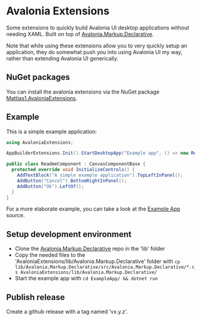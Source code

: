 Avalonia Extensions
====================
Some extensions to quickly build Avalonia UI desktop applications without needing XAML. Built on top
of [Avalonia.Markup.Declarative](https://github.com/AvaloniaUI/Avalonia.Markup.Declarative).

Note that while using these extensions allow you to very quickly setup an application, they do
somewhat push you into using Avalonia UI my way, rather than extending Avalonia UI generically.


NuGet packages
---------------
You can install the avalonia extensions via the NuGet package
[Mattias1.AvaloniaExtensions](https://www.nuget.org/packages/Mattias1.AvaloniaExtensions).


Example
--------
This is a simple example application:
``` csharp
using AvaloniaExtensions;

AppBuilderExtensions.Init().StartDesktopApp("Example app", () => new ReadmeComponent());

public class ReadmeComponent : CanvasComponentBase {
  protected override void InitializeControls() {
    AddTextBlock("A simple example application").TopLeftInPanel();
    AddButton("Cancel").BottomRightInPanel();
    AddButton("Ok").LeftOf();
  }
}
```

For a more elaborate example, you can take a look at the
[Example App](https://github.com/Mattias1/avalonia-extensions/tree/master/ExampleApp) source.


Setup development environment
------------------------------
- Clone the [Avalonia.Markup.Declarative](https://github.com/AvaloniaUI/Avalonia.Markup.Declarative)
  repo in the 'lib' folder
- Copy the needed files to the 'AvaloniaExtensions/lib/Avalonia.Markup.Declarative' folder with
  `cp lib/Avalonia.Markup.Declarative/src/Avalonia.Markup.Declarative/*.cs
   AvaloniaExtensions/lib/Avalonia.Markup.Declarative/`
- Start the example app with `cd ExampleApp/ && dotnet run`


Publish release
----------------
Create a github release with a tag named 'vx.y.z'.
